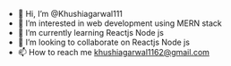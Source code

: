 - 👋 Hi, I’m @Khushiagarwal111
- 👀 I’m interested in web development using MERN stack
- 🌱 I’m currently learning Reactjs Node js
- 💞️ I’m looking to collaborate on Reactjs Node js
- 📫 How to reach me khushiagarwal1162@gmail.com

<!---
Khushiagarwal111/Khushiagarwal111 is a ✨ special ✨ repository because its `README.md` (this file) appears on your GitHub profile.
You can click the Preview link to take a look at your changes.
--->
